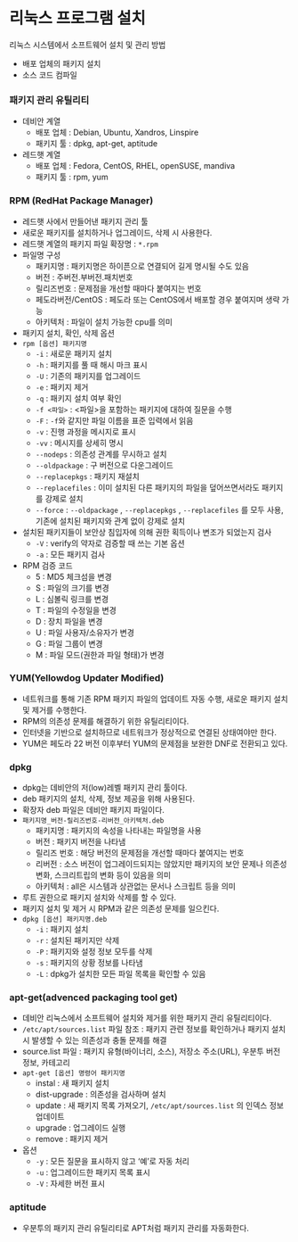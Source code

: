 # 리눅스 프로그램 설치

리눅스 시스템에서 소프트웨어 설치 및 관리 방법

- 배포 업체의 패키지 설치
- 소스 코드 컴파일

### 패키지 관리 유틸리티

- 데비안 계열
    - 배포 업체 : Debian, Ubuntu, Xandros, Linspire
    - 패키지 툴 : dpkg, apt-get, aptitude
- 레드햇 계열
    - 배포 업체 : Fedora, CentOS, RHEL, openSUSE, mandiva
    - 패키지 툴 : rpm, yum
    

### RPM (RedHat Package Manager)

- 레드햇 사에서 만들어낸 패키지 관리 툴
- 새로운 패키지를 설치하거나 업그레이드, 삭제 시 사용한다.
- 레드햇 계열의 패키지 파일 확장명 : `*.rpm`
- 파일명 구성
    - 패키지명 : 패키지명은 하이픈으로 연결되어 길게 명시될 수도 있음
    - 버전 : 주버전.부버전.패치번호
    - 릴리즈번호 : 문제점을 개선할 때마다 붙여지는 번호
    - 페도라버전/CentOS : 페도라 또는 CentOS에서 배포할 경우 붙여지며 생략 가능
    - 아키텍처 : 파일이 설치 가능한 cpu를 의미
- 패키지 설치, 확인, 삭제 옵션
- `rpm [옵션] 패키지명`
    - `-i` : 새로운 패키지 설치
    - `-h` : 패키지를 풀 때 해시 마크 표시
    - `-U` : 기존의 패키지를 업그레이드
    - `-e` : 패키지 제거
    - `-q` : 패키지 설치 여부 확인
    - `-f <파일>` : <파일>을 포함하는 패키지에 대하여 질문을 수행
    - `-F` : `-f`와 같지만 파일 이름을 표준 입력에서 읽음
    - `-v` : 진행 과정을 메시지로 표시
    - `-vv` : 메시지를 상세히 명시
    - `--nodeps` : 의존성 관계를 무시하고 설치
    - `--oldpackage` : 구 버전으로 다운그레이드
    - `--replacepkgs` :  패키지 재설치
    - `--replacefiles` : 이미 설치된 다른 패키지의 파일을 덮어쓰면서라도 패키지를 강제로 설치
    - `--force` : `--oldpackage` , `--replacepkgs` , `--replacefiles` 를 모두 사용, 기존에 설치된 패키지와 관계 없이 강제로 설치
- 설치된 패키지들이 보안상 침입자에 의해 권한 획득이나 변조가 되었는지 검사
    - `-V` : verify의 약자로 검증할 때 쓰는 기본 옵션
    - `-a` : 모든 패키지 검사
- RPM 검증 코드
    - 5 : MD5 체크섬을 변경
    - S : 파일의 크기를 변경
    - L : 심볼릭 링크를 변경
    - T : 파일의 수정일을 변경
    - D : 장치 파일을 변경
    - U : 파일 사용자/소유자가 변경
    - G : 파일 그룹이 변경
    - M : 파일 모드(권한과 파일 형태)가 변경
    

### YUM(Yellowdog Updater Modified)

- 네트워크를 통해 기존 RPM 패키지 파일의 업데이트 자동 수행, 새로운 패키지 설치 및 제거를 수행한다.
- RPM의 의존성 문제를 해결하기 위한 유틸리티이다.
- 인터넷을 기반으로 설치하므로 네트워크가 정상적으로 연결된 상태여야만 한다.
- YUM은 페도라 22 버전 이후부터 YUM의 문제점을 보완한 DNF로 전환되고 있다.

### dpkg

- dpkg는 데비안의 저(low)레벨 패키지 관리 툴이다.
- deb 패키지의 설치, 삭제, 정보 제공을 위해 사용된다.
- 확장자 deb 파일은 데비안 패키지 파일이다.
- `패키지명_버전-릴리즈번호-리버전_아키텍처.deb`
    - 패키지명 : 패키지의 속성을 나타내는 파일명을 사용
    - 버전 : 패키지 버전을 나타냄
    - 릴리즈 번호 : 해당 버전의 문제점을 개선할 때마다 붙여지는 번호
    - 리버전 : 소스 버전이 업그레이드되지는 않았지만 패키지의 보안 문제나 의존성 변화, 스크리트립의 변화 등이 있음을 의미
    - 아키텍처 : all은 시스템과 상관없는 문서나 스크립트 등을 의미
- 루트 권한으로 패키지 설치와 삭제를 할 수 있다.
- 패키지 설치 및 제거 시 RPM과 같은 의존성 문제를 일으킨다.
- `dpkg [옵션] 패키지명.deb`
    - `-i` : 패키지 설치
    - `-r` : 설치된 패키지만 삭제
    - `-P` : 패키지와 설정 정보 모두를 삭제
    - `-s` : 패키지의 상황 정보를 나타냄
    - `-L` : dpkg가 설치한 모든 파일 목록을 확인할 수 있음
    

### apt-get(advenced packaging tool get)

- 데비안 리눅스에서 소프트웨어 설치와 제거를 위한 패키지 관리 유틸리티이다.
- `/etc/apt/sources.list` 파일 참조 : 패키지 관련 정보를 확인하거나 패키지 설치 시 발생할 수 있는 의존성과 충돌 문제를 해결
- source.list 파일 : 패키지 유형(바이너리, 소스), 저장소 주소(URL), 우분투 버전 정보, 카테고리
- `apt-get [옵션] 명령어 패키지명`
    - instal : 새 패키지 설치
    - dist-upgrade : 의존성을 검사하며 설치
    - update : 새 패키지 목록 가져오기, `/etc/apt/sources.list` 의 인덱스 정보 업데이트
    - upgrade : 업그레이드 실행
    - remove : 패키지 제거
- 옵션
    - `-y` : 모든 질문을 표시하지 않고 ‘예’로 자동 처리
    - `-u` : 업그레이드한 패키지 목록 표시
    - `-V` :  자세한 버전 표시
    

### aptitude

- 우분투의 패키지 관리 유틸리티로  APT처럼 패키지 관리를 자동화한다.
